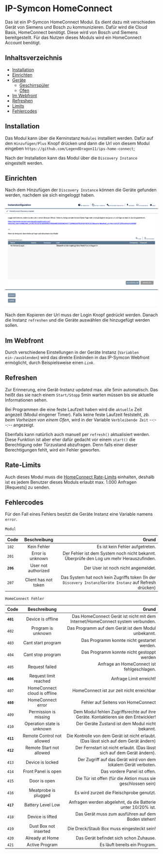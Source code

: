 # IP-Symcon HomeConnect
Das ist ein IP-Symcon HomeConnect Modul. Es dient dazu mit verschieden Gerät von Siemens und Bosch zu kommunizieren. Dafür wird die Cloud Basis, HomeConnect benötigt.
Diese wird von Bosch und Siemens bereitgestellt.
Für das Nutzen dieses Moduls wird ein HomeConnect Account benötigt.

## Inhaltsverzeichnis

- [Installation](#installation)
- [Einrichten](#einrichten)
- [Geräte](#inhaltsverzeichnis)
	- [Geschirrspüler](https://github.com/LegendDragon11/ips-home-connect/blob/main/HomeConnect%20Dishwasher/Geschirrspüler.md)
	- [Ofen](https://github.com/LegendDragon11/ips-home-connect/blob/main/HomeConnect%20Oven/Ofen.md)
- [Im Webfront](#im-webfront)
- [Refreshen](#refreshen)
- [Limits](#rate-limits)
- [Fehlercodes](#fehlercodes)

## Installation 
Das Modul kann über die Kerninstanz `Modules` installiert werden. Dafür auf den `Hinzufügen/Plus` Knopf drücken und dann die Url von 
diesem Modul eingeben `https://github.com/LegendDragon11/ips-home-connect`;

Nach der Installation kann das Modul über die ``Discovery Instance`` eingestellt werden.

## Einrichten
Nach dem Hinzufügen der ``Discovery Instance`` können die Geräte gefunden werden, nachdem sie sich eingeloggt haben.

<p align="center">
  <img width="auto" height="auto" src="https://github.com/LegendDragon11/img/blob/main/Home%20Connect%20Login.png">
</p>

Nach dem Kopieren der Url muss der Login Knopf gedrückt werden. Danach die Instanz ``refreshen`` und die Geräte auswählen die
hinzugefügt werden sollen.

## Im Webfront
Durch verschiedene Einstellungen in der Geräte Instanz (`Variablen ein-/ausblenden`) wird das direkte Einbinden in das
IP-Symcon Webfront ermöglicht, durch Beispielsweise einen *`Link`*.

## Refreshen
Zur Erinnerung, eine Gerät-Instanz updated max. alle 5min automatisch. Das heißt das sie nach einem ``Start/Stopp`` 5min
warten müssen bis sie aktuelle Informationen sehen.

Bei Programmen die eine feste Laufzeit haben wird die ``aktuelle`` Zeit angezeit (Modul eingener Timer). Falls keine feste
Laufzeit feststeht, *zb. beim Vorheizen von einem Ofen*, wird in der Variable `Verbleibende Zeit` *--:--:--* angezeigt.

Ebenfalls kann natürlich auch manuell per ``refresh()`` aktualisiert werden. Diese Funktion ist aber eher dafür gedacht
vor einem ``start()`` die Berechtigung oder Türzustand abzufragen. Denn falls einer dieser Berechtigungen fehlt, wird ein Fehler
geworfen.

## Rate-Limits
Auch dieses Modul muss die [HomeConnect Rate-Limits](https://api-docs.home-connect.com/general?#rate-limiting) einhalten, deshalb ist es jedem Benutzer dieses Moduls erlaubt max. 1.000 Anfragen [Requests] zu senden.

## Fehlercodes
Für den Fall eines Fehlers besitzt die Geräte Instanz eine Variable namens `error`.

```Modul```

Code | Beschreibung | Grund
:--- | :---: | ---:
`102` | Kein Fehler | Es ist kein Fehler aufgetreten.
`201` | Error is unknown | Der Fehler ist dem System noch nicht bekannt. Überprüfe den Log um mehr Herauszufinden.
**`206`** | User not authorized | Der User ist noch nicht angemeldet.
`207` | Client has not token | Das System hat noch kein Zugriffs token (In der `Discovery Instanz`/`Geräte Instanz` auf Refresh drücken)

```HomeConnect Fehler```

Code | Beschreibung | Grund
:--- | :---: | ---:
**`401`** | Device is offline | Das HomeConnect Gerät ist nicht mit dem Internet/HomeConnect system verbunden.
`402` | Program is unknown | Das Programm auf dem Gerät ist dem Modul unbekannt.
`403` | Cant start program | Das Programm konnte nicht gestartet werden.
`404` | Cant stop program | Das Programm konnte nicht gestoppt werden
`405` | Request failed  | Anfrage an HomeConnect ist fehlgeschlagen.
**`406`** | Request limit reached | Anfrage Limit erreicht!
`407` | HomeConnect cloud is offline | HomeConnect ist zur zeit nicht erreichbar
**`408`** | HomeConnect error | Fehler auf Seitens von HomeConnect
`409` | Permission is missing | Dem Modul fehlen Zugriffsrechte auf ihre Geräte. Kontaktieren sie den Entwickler!
`410` | Operation state is unknown  | Der Geräte Zustand ist dem Modul nicht bekannt.
**`411`** | Remote Control not allowed  | Die Kontrolle von dem Gerät ist nicht erlaubt. (Das lässt sich auf dem Gerät ändern)
**`412`** | Remote Start not allowed  | Der Fernstart ist nicht erlaubt. (Das lässt sich auf dem Gerät ändern).
`413` | Device is locked  | Der Zugriff auf das Gerät wird von dem lokalem Gerät verboten.
`414` | Front Panel is open  | Das vordere Panel ist offen.
`415` | Door is open  | Die Tür ist offen (für die Aktion muss sie geschlossen sein)
`416` | Meatprobe is plugged  | Es wird zurzeit die Fleischprobe genutzt.
**`417`** | Battery Level Low | Anfragen werden abgelehnt, da die Batterie unter 10/20% ist.
`418` | Device is lifted | Das Gerät muss zum ausführen auf dem Boden stehen!
`419` | Dust Box not inserted | Die Dreck/Staub Box muss eingesteckt sein!
`420` | Already at Home | Das Gerät befindet sich schon Zuhause.
`421` | Active Program | Es läuft bereits ein Program. 
